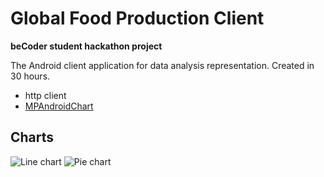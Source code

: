 # Global Food Production Client
__beCoder student hackathon project__

The Android client application for data analysis representation. Created in 30 hours.

- http client
- [MPAndroidChart](https://github.com/PhilJay/MPAndroidChart)

## Charts
![Line chart](https://cldup.com/Wbuw4zs_ex.gif) ![Pie chart](https://cldup.com/_yCEL3rjav.gif) 
